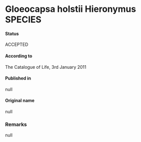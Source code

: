 Gloeocapsa holstii Hieronymus SPECIES
=======

#### Status
ACCEPTED

#### According to
The Catalogue of Life, 3rd January 2011

#### Published in
null

#### Original name
null

### Remarks
null